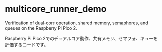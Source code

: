 # multicore_runner_demo
Verification of dual-core operation, shared memory, semaphores, and queues on the Raspberry Pi Pico 2.

Raspberry Pi Pico 2でのデュアルコア動作、共有メモリ、セマフォ、キューを評価するコードです。
